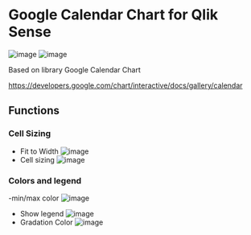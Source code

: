 # Google Calendar Chart for Qlik Sense
![image](https://user-images.githubusercontent.com/7877793/197676306-da3eff9d-7fef-4295-ba89-f53c38a9ff1e.png)
![image](https://user-images.githubusercontent.com/7877793/197672644-a1eeb5e1-90c4-4247-8b28-c60705efcd02.png)

Based on library Google Calendar Chart

https://developers.google.com/chart/interactive/docs/gallery/calendar


## Functions
### Cell Sizing
- Fit to Width
![image](https://user-images.githubusercontent.com/7877793/197673274-82ec2964-a4ef-4dbf-9122-bb661db421ed.png)
- Cell sizing
![image](https://user-images.githubusercontent.com/7877793/197673330-d65c99af-3d31-4364-8729-e8f432b70e57.png)
### Colors and legend
-min/max color
![image](https://user-images.githubusercontent.com/7877793/197673620-552ad27a-9bc1-4ba8-ae29-5d60707c9ace.png)
- Show legend
![image](https://user-images.githubusercontent.com/7877793/197674544-709b306f-e504-4209-a7e4-d0e114e73ea6.png)
- Gradation Color
![image](https://user-images.githubusercontent.com/7877793/197674740-0bcda324-a091-40c3-9bb6-b7e704fea0d0.png)
